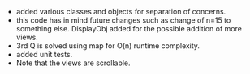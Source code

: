 
- added various classes and objects for separation of concerns.
- this code has in mind future changes such as change of n=15 to something else. DisplayObj added for the possible addition of more views.
- 3rd Q is solved using map for O(n) runtime complexity.
- added unit tests.
- Note that the views are scrollable.